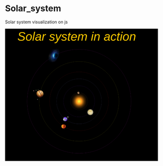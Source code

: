 # Solar_system
Solar system visualization on js 


<a src="https://editor.p5js.org/megalosslj/full/NXkFnurfM"> <img src="solar_sys.png"></img> </a>
